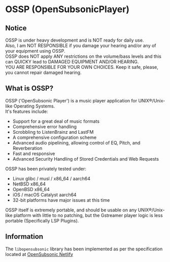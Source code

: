 # OSSP (OpenSubsonicPlayer)

## Notice
OSSP is under heavy development and is NOT ready for daily use.<br>
Also, I am NOT RESPONSIBLE if you damage your hearing and/or any of your equipment using OSSP.<br>
OSSP does NOT apply ANY restrictions on the volume/bass levels and this can QUICKY lead to DAMAGED EQUIPMENT AND/OR HEARING.<br>
YOU ARE RESPONSIBLE FOR YOUR OWN CHOICES. Keep it safe, please, you cannot repair damaged hearing.<br>

## What is OSSP?
OSSP ('OpenSubsonic Player') is a music player application for UNIX®/Unix-like Operating Systems.<br>
It's features include:
- Support for a great deal of music formats
- Comprehensive error handling
- Scrobbling to ListenBrainz and LastFM
- A comprehensive configuration scheme
- Advanced audio pipelining, allowing control of EQ, Pitch, and Reverberation
- Fast and responsive
- Advanced Security Handling of Stored Credentials and Web Requests

OSSP has been privately tested under:
- Linux glibc / musl / x86_64 / aarch64
- NetBSD x86_64
- OpenBSD x86_64
- iOS / macOS Catalyst aarch64
- 32-bit platforms have major issues at this time

OSSP itself is extremely portable, and should be usable on any UNIX®/Unix-like platform with little to no patching, but the Gstreamer player logic is less portable (Specifically LSP Plugins).

## Information
The ```libopensubsonic``` library has been implemented as per the specification located at [OpenSubsonic Netlify](https://opensubsonic.netlify.app/docs/api-reference/)

